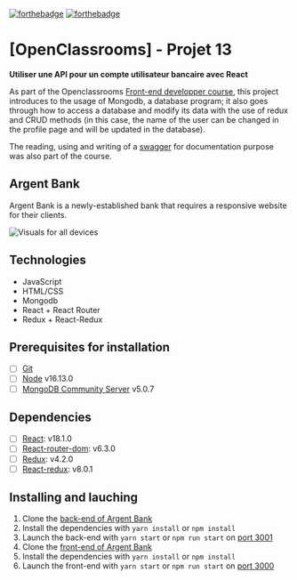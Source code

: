 [![forthebadge](https://forthebadge.com/images/badges/made-with-javascript.svg)](https://forthebadge.com) [![forthebadge](https://forthebadge.com/images/badges/uses-css.svg)](https://forthebadge.com)

# [OpenClassrooms] - Projet 13
**Utiliser une API pour un compte utilisateur bancaire avec React**

As part of the Openclassrooms [Front-end developper course](https://openclassrooms.com/fr/paths/314-developpeur-front-end), this project introduces to the usage of Mongodb, a database program; it also goes through how to access a database and modify its data with the use of redux and CRUD methods (in this case, the name of the user can be changed in the profile page and will be updated in the database). 

The reading, using and writing of a [swagger](https://swagger.io) for documentation purpose was also part of the course. 

## Argent Bank

Argent Bank is a newly-established bank that requires a responsive website for their clients. 

![Visuals for all devices](https://github.com/Mimi1706/HanNguyen_13_030522/blob/main/Argentbank%20visuals.png?raw=true)

## Technologies

- JavaScript
- HTML/CSS
- Mongodb
- React + React Router 
- Redux + React-Redux

## Prerequisites for installation

- [ ] [Git](https://git-scm.com)
- [ ] [Node](https://nodejs.org/en/) v16.13.0
- [ ] [MongoDB Community Server](https://www.mongodb.com/try/download/community) v5.0.7

## Dependencies

- [ ] [React](https://reactjs.org): v18.1.0
- [ ] [React-router-dom](https://reactrouter.com/web/guides/quick-start): v6.3.0
- [ ] [Redux](https://redux.js.org): v4.2.0
- [ ] [React-redux](https://react-redux.js.org): v8.0.1

## Installing and lauching

1. Clone the [back-end of Argent Bank](https://github.com/OpenClassrooms-Student-Center/Project-10-Bank-API)
2. Install the dependencies with `yarn install` or `npm install`
3. Launch the back-end with `yarn start` or `npm run start` on [port 3001](localhost:3001)
4. Clone the [front-end of Argent Bank](https://github.com/Mimi1706/HanNguyen_13_030522)
5. Install the dependencies with `yarn install` or `npm install`
6. Launch the front-end with `yarn start` or `npm run start` on [port 3000](localhost:3000)
